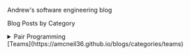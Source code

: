 Andrew's software engineering blog

Blog Posts by Category

<details>
  <summary>Pair Programming</summary>  
  <a href="https://amcneil36.github.io/blogs/pair-programming-is-it-worth-it">Pair Programming: is it worth it?</a>
</details>
[Teams](https://amcneil36.github.io/blogs/categories/teams)
